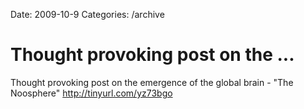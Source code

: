 Date: 2009-10-9
Categories: /archive

# Thought provoking post on the ...

Thought provoking post on the emergence of the global brain - "The Noosphere" <a href="http://tinyurl.com/yz73bgo" rel="nofollow">http://tinyurl.com/yz73bgo</a>
